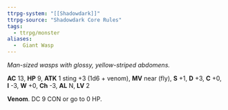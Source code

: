 ```yaml
---
ttrpg-system: "[[Shadowdark]]"
ttrpg-source: "Shadowdark Core Rules"
tags:
  - ttrpg/monster
aliases:
  -  Giant Wasp
---
```


_Man-sized wasps with glossy, yellow-striped abdomens._

**AC** 13, **HP** 9, **ATK** 1 sting +3 (1d6 + venom), **MV** near (fly), **S** +1, **D** +3, **C** +0, **I** -3, **W** +0, **Ch** -3, **AL** N, **LV** 2

**Venom**. DC 9 CON or go to 0 HP.

